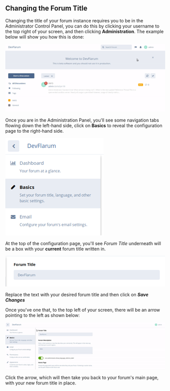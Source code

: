 ## Changing the Forum Title

Changing the title of your forum instance requires you to be in the Administrator Control Panel, you can do this by clicking your username to the top right of your screen, and then clicking **Administration**. The example below will show you how this is done:

![Administration Link Screenshot](687474703a2f2f692e696d6775722e636f6d2f575a315a6a78392e676966.gif)

Once you are in the Administration Panel, you'll see some navigation tabs flowing down the left-hand side, click on **Basics** to reveal the configuration page to the right-hand side.

![Basics Screenshot](687474703a2f2f692e696d6775722e636f6d2f5a4d6767745a472e706e67.png)

At the top of the configuration page, you'll see _Forum Title_ underneath will be a box with your **current** forum title written in.

![Forum Title picture](687474703a2f2f692e696d6775722e636f6d2f58514f57504e712e706e67.png)

Replace the text with your desired forum title and then click on _**Save Changes**_

Once you've one that, to the top left of your screen, there will be an arrow pointing to the left as shown below:

![Anim for Home](687474703a2f2f692e696d6775722e636f6d2f35514a593466482e676966.gif)

Click the arrow, which will then take you back to your forum's main page, with your new forum title in place.
